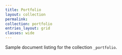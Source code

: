 ```yaml
---
title: Portfolio
layout: collection
permalink:
collection: portfolio
entries_layout: grid
classes: wide
---
```


Sample document listing for the collection `_portfolio`.
